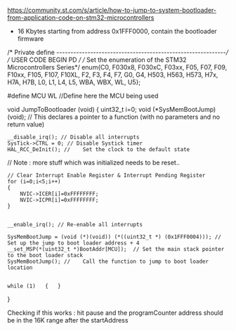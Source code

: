 https://community.st.com/s/article/how-to-jump-to-system-bootloader-from-application-code-on-stm32-microcontrollers

* 16 Kbytes starting from address 0x1FFF0000, contain the bootloader firmware

/* Private define ------------------------------------------------------------*/
/* USER CODE BEGIN PD */
/* Set the enumeration of the STM32 Microcontrollers Series*/
enum{C0, F030x8, F030xC, F03xx, F05, F07, F09, F10xx, F105, F107, F10XL, F2, F3, F4, F7, G0, G4, H503, H563, H573, H7x, H7A, H7B, L0, L1, L4, L5, WBA, WBX, WL, U5};

#define MCU			WL		//Define here the MCU being used


void JumpToBootloader (void)
{
uint32_t i=0;
void (*SysMemBootJump)(void); // This declares a pointer to a function (with no parameters and no return value)

	

	__disable_irq(); // Disable all interrupts
	SysTick->CTRL = 0; // Disable Systick timer
	HAL_RCC_DeInit(); // 	Set the clock to the default state

// Note : more stuff which was initialized needs to be reset..

	// Clear Interrupt Enable Register & Interrupt Pending Register
	for (i=0;i<5;i++)
	{
		NVIC->ICER[i]=0xFFFFFFFF;
		NVIC->ICPR[i]=0xFFFFFFFF;
	}

	
	__enable_irq(); // Re-enable all interrupts

	SysMemBootJump = (void (*)(void)) (*((uint32_t *) (0x1FFF0004))); // Set up the jump to boot loader address + 4
	__set_MSP(*(uint32_t *)BootAddr[MCU]); 	// Set the main stack pointer to the boot loader stack
	SysMemBootJump(); // 	Call the function to jump to boot loader location


	while (1)	{	}
}


Checking if this works : hit pause and the programCounter address should be in the 16K range after the startAddress